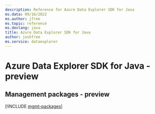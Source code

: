 ```yaml
---
description: Reference for Azure Data Explorer SDK for Java
ms.data: 09/16/2022
ms.author: jfree
ms.topic: reference
ms.devlang: java
title: Azure Data Explorer SDK for Java
author: joshfree
ms.service: dataexplorer
---
```

# Azure Data Explorer SDK for Java - preview

## Management packages - preview
[!INCLUDE [mgmt-packages](data-explorer-mgmt-index.md)]